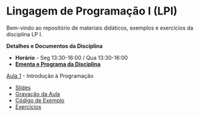 # Lingagem de Programação I (LPI)

Bem-vindo ao repositório de materiais didáticos, exemplos e exercícios da disciplina LP I.

**Detalhes e Documentos da Disciplina**
- **Horário** - Seg 13:30-16:00 / Qua 13:30-16:00
- [**Ementa e Programa da Disciplina**]()
 
[Aula 1]() - Introdução à Programação
 - [Slides](https://www.icloud.com/iclouddrive/0jD4-Ijz5y5Pr3dmQg1rq2ApQ#Aula-01)
 - [Gravação da Aula](https://drive.google.com/file/d/13YGTUFErQx4TwkdHKtL6BIvzCvVRCD2w/view?usp=sharing)
 - [Código de Exemplo](https://replit.com/@mathiasbrito/LP1-Ex1#main.c)
 - [Exercícios](https://www.icloud.com/iclouddrive/0gacIDViAYysGXeY97UBoYoow#Aula-01) 
         